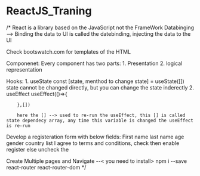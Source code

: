 # ReactJS_Traning
/*
React is a library based on the JavaScript not the FrameWork
Databinging --> Binding the data to UI is called the datebinding, injecting the data to the UI

Check bootswatch.com for templates of the HTML

Componenet: Every component has two parts:
    1. Presentation
    2. logical representation

Hooks:
    1. useState
        const [state, menthod to change state] = useState([])
        state cannot be changed directly, but you can change the state inderectly
    2. useEffect
        useEffect(()=>{

        },[])  

        here the [] --> used to re-run the useEffect, this [] is called state dependecy array, any time this variable is changed the useEffect is re-run

Develop a registeration form with below fields:
         First name
        last name
        age
        gender
        country list
        I agree to terms and conditions, check then enable register else uncheck the 

Create Multiple pages and Navigate --< you need to install>
    npm i --save react-router react-router-dom
*/